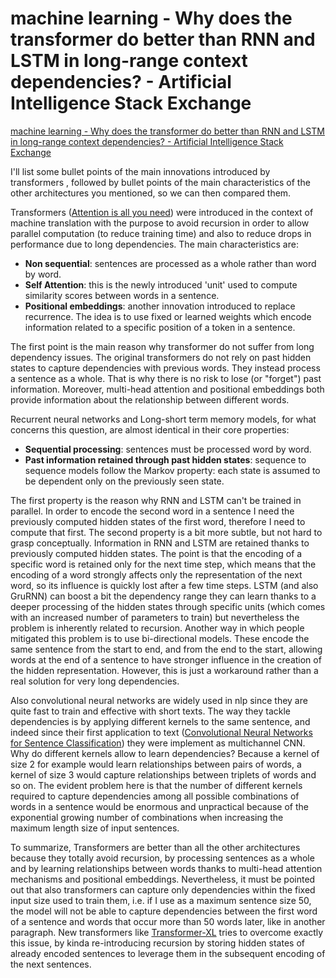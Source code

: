 # machine learning - Why does the transformer do better than RNN and LSTM in long-range context dependencies? - Artificial Intelligence Stack Exchange
[machine learning - Why does the transformer do better than RNN and LSTM in long-range context dependencies? - Artificial Intelligence Stack Exchange](https://ai.stackexchange.com/questions/20075/why-does-the-transformer-do-better-than-rnn-and-lstm-in-long-range-context-depen?utm_source=pocket_saves) 

 I'll list some bullet points of the main innovations introduced by transformers , followed by bullet points of the main characteristics of the other architectures you mentioned, so we can then compared them.

Transformers ([Attention is all you need](https://arxiv.org/pdf/1706.03762.pdf)) were introduced in the context of machine translation with the purpose to avoid recursion in order to allow parallel computation (to reduce training time) and also to reduce drops in performance due to long dependencies. The main characteristics are:

*   **Non sequential**: sentences are processed as a whole rather than word by word.
*   **Self Attention**: this is the newly introduced 'unit' used to compute similarity scores between words in a sentence.
*   **Positional embeddings**: another innovation introduced to replace recurrence. The idea is to use fixed or learned weights which encode information related to a specific position of a token in a sentence.

The first point is the main reason why transformer do not suffer from long dependency issues. The original transformers do not rely on past hidden states to capture dependencies with previous words. They instead process a sentence as a whole. That is why there is no risk to lose (or "forget") past information. Moreover, multi-head attention and positional embeddings both provide information about the relationship between different words.

Recurrent neural networks and Long-short term memory models, for what concerns this question, are almost identical in their core properties:

*   **Sequential processing**: sentences must be processed word by word.
*   **Past information retained through past hidden states**: sequence to sequence models follow the Markov property: each state is assumed to be dependent only on the previously seen state.

The first property is the reason why RNN and LSTM can't be trained in parallel. In order to encode the second word in a sentence I need the previously computed hidden states of the first word, therefore I need to compute that first. The second property is a bit more subtle, but not hard to grasp conceptually. Information in RNN and LSTM are retained thanks to previously computed hidden states. The point is that the encoding of a specific word is retained only for the next time step, which means that the encoding of a word strongly affects only the representation of the next word, so its influence is quickly lost after a few time steps. LSTM (and also GruRNN) can boost a bit the dependency range they can learn thanks to a deeper processing of the hidden states through specific units (which comes with an increased number of parameters to train) but nevertheless the problem is inherently related to recursion. Another way in which people mitigated this problem is to use bi-directional models. These encode the same sentence from the start to end, and from the end to the start, allowing words at the end of a sentence to have stronger influence in the creation of the hidden representation. However, this is just a workaround rather than a real solution for very long dependencies.

Also convolutional neural networks are widely used in nlp since they are quite fast to train and effective with short texts. The way they tackle dependencies is by applying different kernels to the same sentence, and indeed since their first application to text ([Convolutional Neural Networks for Sentence Classification](https://arxiv.org/pdf/1408.5882.pdf)) they were implement as multichannel CNN. Why do different kernels allow to learn dependencies? Because a kernel of size 2 for example would learn relationships between pairs of words, a kernel of size 3 would capture relationships between triplets of words and so on. The evident problem here is that the number of different kernels required to capture dependencies among all possible combinations of words in a sentence would be enormous and unpractical because of the exponential growing number of combinations when increasing the maximum length size of input sentences.

To summarize, Transformers are better than all the other architectures because they totally avoid recursion, by processing sentences as a whole and by learning relationships between words thanks to multi-head attention mechanisms and positional embeddings. Nevertheless, it must be pointed out that also transformers can capture only dependencies within the fixed input size used to train them, i.e. if I use as a maximum sentence size 50, the model will not be able to capture dependencies between the first word of a sentence and words that occur more than 50 words later, like in another paragraph. New transformers like [Transformer-XL](https://arxiv.org/abs/1901.02860) tries to overcome exactly this issue, by kinda re-introducing recursion by storing hidden states of already encoded sentences to leverage them in the subsequent encoding of the next sentences.